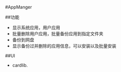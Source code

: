 #AppManger

##功能
 - 显示系统应用，用户应用
 - 批量删除用户应用，批量备份应用到指定文件夹
 - 备份到网盘
 - 显示备份过并删除的应用信息，可以安装以及批量安装

##UI
 - cardlib.